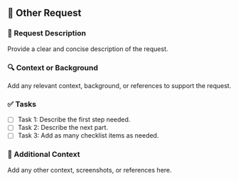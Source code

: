 ## 📝 Other Request

### 📝 Request Description

Provide a clear and concise description of the request.

### 🔍 Context or Background

Add any relevant context, background, or references to support the request.

### ✅ Tasks

- [ ] Task 1: Describe the first step needed.
- [ ] Task 2: Describe the next part.
- [ ] Task 3: Add as many checklist items as needed.

### 📎 Additional Context

Add any other context, screenshots, or references here.
